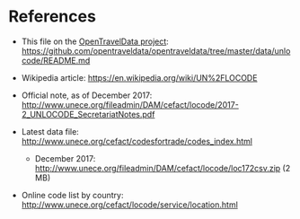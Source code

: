 # References
* This file on the [OpenTravelData project](http://github.com/opentraveldata/opentraveldata):
  https://github.com/opentraveldata/opentraveldata/tree/master/data/unlocode/README.md

* Wikipedia article: https://en.wikipedia.org/wiki/UN%2FLOCODE
* Official note, as of December 2017: http://www.unece.org/fileadmin/DAM/cefact/locode/2017-2_UNLOCODE_SecretariatNotes.pdf
* Latest data file: http://www.unece.org/cefact/codesfortrade/codes_index.html
  - December 2017: http://www.unece.org/fileadmin/DAM/cefact/locode/loc172csv.zip (2 MB)
* Online code list by country: http://www.unece.org/cefact/locode/service/location.html


